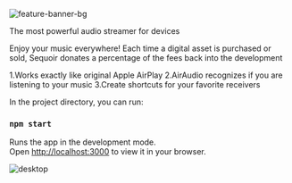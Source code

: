 
![feature-banner-bg](https://user-images.githubusercontent.com/51543360/164287211-aeb70442-aa65-42bb-a3d2-fa87d7eb5fef.png)

The most powerful audio streamer for devices

Enjoy your music everywhere!
Each time a digital asset is purchased or sold, Sequoir donates a percentage of the fees back into the development

1.Works exactly like original Apple AirPlay
2.AirAudio recognizes if you are listening to your music
3.Create shortcuts for your favorite receivers

In the project directory, you can run:

### `npm start`

Runs the app in the development mode.\
Open [http://localhost:3000](http://localhost:3000) to view it in your browser.


![desktop](https://user-images.githubusercontent.com/51543360/204796691-3412ac46-d784-41dd-bb0a-da30d675d003.png)

